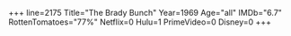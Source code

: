 +++
line=2175
Title="The Brady Bunch"
Year=1969
Age="all"
IMDb="6.7"
RottenTomatoes="77%"
Netflix=0
Hulu=1
PrimeVideo=0
Disney=0
+++

